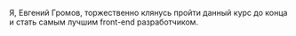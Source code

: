 Я, Евгений Громов, торжественно клянусь пройти данный курс до конца и стать самым лучшим front-end разработчиком.

